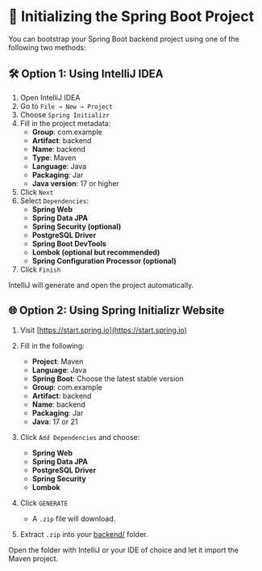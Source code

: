 # 🧱 Initializing the Spring Boot Project

You can bootstrap your Spring Boot backend project using one of the following two methods:

## 🛠️ Option 1: Using IntelliJ IDEA

1. Open IntelliJ IDEA
2. Go to `File → New → Project`
3. Choose `Spring Initializr`
4. Fill in the project metadata:
    - **Group**: com.example
    - **Artifact**: backend
    - **Name**: backend
    - **Type**: Maven
    - **Language**: Java
    - **Packaging**: Jar
    - **Java version**: 17 or higher
5. Click `Next`
6. Select `Dependencies`:
    - **Spring Web**
    - **Spring Data JPA**
    - **Spring Security (optional)**
    - **PostgreSQL Driver**
    - **Spring Boot DevTools**
    - **Lombok (optional but recommended)**
    - **Spring Configuration Processor (optional)**
7. Click `Finish`


IntelliJ will generate and open the project automatically.

## 🌐 Option 2: Using Spring Initializr Website

1. Visit [https://start.spring.io](https://start.spring.io)
2. Fill in the following:
    - **Project**: Maven
    - **Language**: Java
    - **Spring Boot**: Choose the latest stable version
    - **Group**: com.example
    - **Artifact**: backend
    - **Name**: backend
    - **Packaging**: Jar
    - **Java**: 17 or 21
3. Click `Add Dependencies` and choose:
    - **Spring Web**
    - **Spring Data JPA**
    - **PostgreSQL Driver**
    - **Spring Security**
    - **Lombok**
4. Click `GENERATE`
    - A `.zip` file will download. 
    
5. Extract `.zip` into your [backend/](../backend/) folder.

Open the folder with IntelliJ or your IDE of choice and let it import the Maven project.

